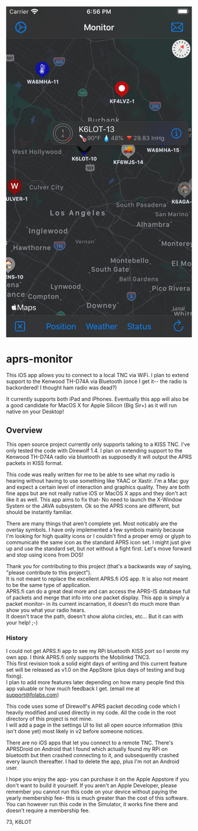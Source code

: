 ![](https://raw.githubusercontent.com/crazypill/aprs-monitor/master/aprs-monitor.jpg)



# aprs-monitor

This iOS app allows you to connect to a local TNC via WiFi.
I plan to extend support to the Kenwood TH-D74A via Bluetooth (once I get it--  the radio is backordered!   I thought ham radio was dead?)

It currently supports both iPad and iPhones. Eventually this app will also be a good candidate for MacOS X for Apple Silicon (Big Sir+) as it will run native on your Desktop!

## Overview

This open source project currently only supports talking to a KISS TNC.  I've only tested the code with Direwolf 1.4.  I plan on extending support to the Kenwood TH-D74A radio via bluetooth as supposedly it will output the APRS packets in KISS format.

This code was really written for me to be able to see what my radio is hearing without having to use something like YAAC or Xastir.  I'm a Mac guy and expect a certain level of interaction and graphics quality.  They are both fine apps but are not really native iOS or MacOS X apps and they don't act like it as well.  This app aims to fix that-  No need to launch the X-Window System or the JAVA subsystem.  Ok so the APRS icons are different, but should be instantly familiar.

There are many things that aren't complete yet.  Most noticably are the overlay symbols.  I have only implemented a few symbols mainly because I'm looking for high quality icons or I couldn't find a proper emoji or glyph to communicate the same icon as the standard APRS icon set.   I might just give up and use the standard set, but not without a fight first.  Let's move forward and stop using icons from DOS!  

Thank you for contributing to this project (that's a backwards way of saying, "please contribute to this project").  
It is not meant to replace the excellent APRS.fi iOS app.  It is also not meant to be the same type of application.  
APRS.fi can do a great deal more and can access the APRS-IS database full of packets and merge that info into one packet display. 
This app is simply a packet monitor-  in its current incarnation, it doesn't do much more than show you what your radio hears.  
It doesn't trace the path, doesn't show aloha circles, etc...  But it can with your help! ;-)


### History 

I could not get APRS.fi app to see my RPi bluetooth KISS port so I wrote my own app.  I think APRS.fi only supports the Mobilinkd TNC3.  
This first revision took a solid eight days of writing and this current feature set will be released as v1.0 on the AppStore (plus days of testing and bug fixing).  
I plan to add more features later depending on how many people find this app valuable or how much feedback I get.  (email me at support@folabs.com)

This code uses some of Direwolf's APRS packet decoding code which I heavily modified and used directly in my code.  All the code in the root directory of this project is not mine.  
I will add a page in the settings UI to list all open source information (this isn't done yet) most likely in v2 before someone notices.

There are no iOS apps that let you connect to a remote TNC.  There's APRSDroid on Android that I found which actually found my RPi on bluetooth but then crashed connecting to it, and subsequently crashed every launch thereafter.  I had to delete the app, plus I'm not an Android user.

I hope you enjoy the app-  you can purchase it on the Apple Appstore if you don't want to build it yourself.  If you aren't an Apple Developer, please remember you cannot run this code on your device without paying the yearly membership fee-  this is much greater than the cost of this software.  You can however run this code in the Simulator, it works fine there and doesn't require a membership fee.

73, K6LOT

